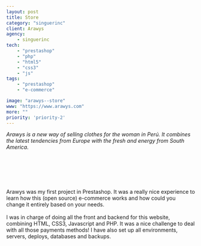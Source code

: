 ```yaml
---
layout: post
title: Store
category: "singuerinc"
client: Arawys
agency:
    - singuerinc
tech:
    - "prestashop"
    - "php"
    - "html5"
    - "css3"
    - "js"
tags:
    - "prestashop"
    - "e-commerce"

image: "arawys--store"
www: "https://www.arawys.com"
more: ""
priority: 'priority-2'
---
```


_Arawys is a new way of selling clothes for the woman in Per&uacute;. It combines the latest tendencies from Europe with the fresh and energy from South America._
<br/><br/><br/><br/><br/><br/><br/>
Arawys was my first project in Prestashop. It was a really nice experience to learn how this (open source) e-commerce works and how could you change it entirely based on your needs.
<br/><br/>
I was in charge of doing all the front and backend for this website, combining HTML, CSS3, Javascript and PHP. It was a nice challenge to deal with all those payments methods! I have also set up all environments, servers, deploys, databases and backups.
